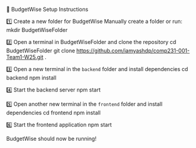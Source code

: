 📌 BudgetWise Setup Instructions

1️⃣ Create a new folder for BudgetWise
Manually create a folder or run:
mkdir BudgetWiseFolder

2️⃣ Open a terminal in BudgetWiseFolder and clone the repository
cd BudgetWiseFolder
git clone https://github.com/iamyashdp/comp231-001-Team1-W25.git .

3️⃣ Open a new terminal in the `backend` folder and install dependencies
cd backend
npm install

4️⃣ Start the backend server
npm start

5️⃣ Open another new terminal in the `frontend` folder and install dependencies
cd frontend
npm install

6️⃣ Start the frontend application
npm start

BudgetWise should now be running!
